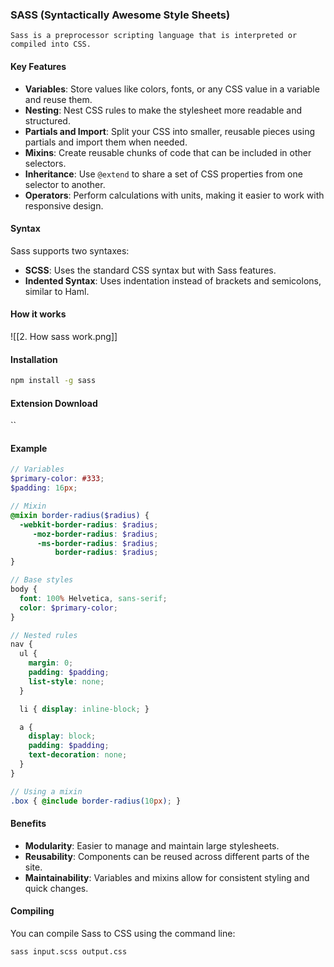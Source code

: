### SASS (Syntactically Awesome Style Sheets)
`Sass is a preprocessor scripting language that is interpreted or compiled into CSS. `
#### Key Features
- **Variables**: Store values like colors, fonts, or any CSS value in a variable and reuse them.
- **Nesting**: Nest CSS rules to make the stylesheet more readable and structured.
- **Partials and Import**: Split your CSS into smaller, reusable pieces using partials and import them when needed.
- **Mixins**: Create reusable chunks of code that can be included in other selectors.
- **Inheritance**: Use `@extend` to share a set of CSS properties from one selector to another.
- **Operators**: Perform calculations with units, making it easier to work with responsive design.

#### Syntax
Sass supports two syntaxes:
- **SCSS**: Uses the standard CSS syntax but with Sass features.
- **Indented Syntax**: Uses indentation instead of brackets and semicolons, similar to Haml.

#### How it works
![[2. How sass work.png]]

#### Installation
```bash
npm install -g sass
```

#### Extension Download
``

#### Example

```scss
// Variables
$primary-color: #333;
$padding: 16px;

// Mixin
@mixin border-radius($radius) {
  -webkit-border-radius: $radius;
     -moz-border-radius: $radius;
      -ms-border-radius: $radius;
          border-radius: $radius;
}

// Base styles
body {
  font: 100% Helvetica, sans-serif;
  color: $primary-color;
}

// Nested rules
nav {
  ul {
    margin: 0;
    padding: $padding;
    list-style: none;
  }

  li { display: inline-block; }

  a {
    display: block;
    padding: $padding;
    text-decoration: none;
  }
}

// Using a mixin
.box { @include border-radius(10px); }
```

#### Benefits
- **Modularity**: Easier to manage and maintain large stylesheets.
- **Reusability**: Components can be reused across different parts of the site.
- **Maintainability**: Variables and mixins allow for consistent styling and quick changes.


#### Compiling
You can compile Sass to CSS using the command line:

```bash
sass input.scss output.css
```

